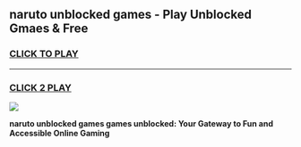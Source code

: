 
## naruto unblocked games - Play Unblocked Gmaes & Free
<h3>
<a href="https://news.freeplayer.one?title=naruto_unblocked_games&ref=16F">CLICK TO PLAY</a></h3>
<hr>

<h3>
<a href="https://news.freeplayer.one?title=naruto_unblocked_games&ref=16F">CLICK 2 PLAY</a>
  
</h3>

<a href="https://news.freeplayer.one?title=naruto_unblocked_games&ref=16F/"><img src="https://clearcache.store/games.png"></a>


**naruto unblocked games games unblocked: Your Gateway to Fun and Accessible Online Gaming**
